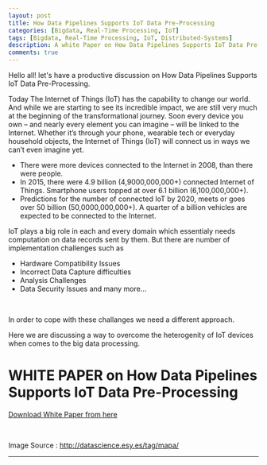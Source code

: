```yaml
---
layout: post
title: How Data Pipelines Supports IoT Data Pre-Processing
categories: [Bigdata, Real-Time Processing, IoT]
tags: [Bigdata, Real-Time Processing, IoT, Distributed-Systems]
description: A white Paper on How Data Pipelines Supports IoT Data Pre-Processing
comments: true
---
```


Hello all! let's have a productive discussion on How Data Pipelines Supports IoT Data Pre-Processing. 

Today The Internet of Things (IoT) has the capability to change our world. And while we are starting to see its incredible impact, we are still very much at the beginning of the transformational journey. Soon every device you own – and nearly every element you can imagine – will be linked to the Internet. Whether it’s through your phone, wearable tech or everyday household objects, the Internet of Things (IoT) will connect us in ways we can’t even imagine yet.

  - There were more devices connected to the Internet in 2008, than there were people.
  - In 2015, there were 4.9 billion (4,9000,000,000+) connected Internet of Things. Smartphone users topped at over 6.1 billion (6,100,000,000+).
  - Predictions for the number of connected IoT by 2020, meets or goes over 50 billion (50,0000,000,000+). A quarter of a billion vehicles are expected to be connected to the Internet.

IoT plays a big role in each and every domain which essentialy needs computation on data records sent by them. But there are number of implementation challenges such as <br>

  - Hardware Compatibility Issues
  - Incorrect Data Capture difficulties
  - Analysis Challenges
  - Data Security Issues
  and many more...

<br>

In order to cope with these challanges we need a different approach.

Here we are discussing a way to overcome the heterogenity of IoT devices when comes to the big data processing.

# WHITE PAPER on How Data Pipelines Supports IoT Data Pre-Processing

[Download White Paper from here](../../../../assets/whitepapers/HowDataPipelinesSupportsIoTDataPreprocessing.pdf)

<br>

Image Source : http://datascience.esy.es/tag/mapa/  



--------------
